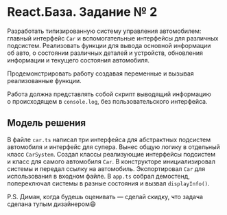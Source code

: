 # React.База. Задание № 2
Разработать типизированную систему управления автомобилем: главный интерфейс `Car` и вспомогательные интерфейсы для различных подсистем. Реализовать функции для вывода основной информации об авто, о состоянии различных деталей и устройств, обновления информации и текущего состояния автомобиля.

Продемонстрировать работу создавая переменные и вызывая реализованные функции.

Работа должна представлять собой скрипт выводящий информацию о происходящем в `console.log`, без пользовательского интерфейса.

## Модель решения
В файле `car.ts` написал три интерфейса для абстрактных подсистем автомобиля и интерфейс для супера. Вынес общую логику в отдельный класс `CarSystem`. Создал классы реализующие интерфейсы подсистем и класс для самого автомобиля `Car`. В конструкторе инициализировал системы и передал ссылку на автомобиль. Экспортировал `Car` для использования в входном файле. В `app.ts` собрал демостенд, попереключал системы в разные состояния и вызвал `displayInfo()`.

P.S. Диман, когда будешь оценивать — сделай скидку, что задача сделана тупым дизайнером😄
